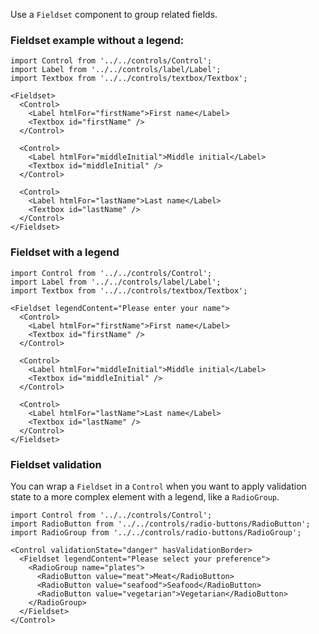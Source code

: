 Use a `Fieldset` component to group related fields.

### Fieldset example without a legend:

```
import Control from '../../controls/Control';
import Label from '../../controls/label/Label';
import Textbox from '../../controls/textbox/Textbox';

<Fieldset>
  <Control>
    <Label htmlFor="firstName">First name</Label>
    <Textbox id="firstName" />
  </Control>

  <Control>
    <Label htmlFor="middleInitial">Middle initial</Label>
    <Textbox id="middleInitial" />
  </Control>

  <Control>
    <Label htmlFor="lastName">Last name</Label>
    <Textbox id="lastName" />
  </Control>
</Fieldset>
```

### Fieldset with a legend

```
import Control from '../../controls/Control';
import Label from '../../controls/label/Label';
import Textbox from '../../controls/textbox/Textbox';

<Fieldset legendContent="Please enter your name">
  <Control>
    <Label htmlFor="firstName">First name</Label>
    <Textbox id="firstName" />
  </Control>

  <Control>
    <Label htmlFor="middleInitial">Middle initial</Label>
    <Textbox id="middleInitial" />
  </Control>

  <Control>
    <Label htmlFor="lastName">Last name</Label>
    <Textbox id="lastName" />
  </Control>
</Fieldset>
```

### Fieldset validation

You can wrap a `Fieldset` in a `Control` when you want to apply validation state
to a more complex element with a legend, like a `RadioGroup`.

```
import Control from '../../controls/Control';
import RadioButton from '../../controls/radio-buttons/RadioButton';
import RadioGroup from '../../controls/radio-buttons/RadioGroup';

<Control validationState="danger" hasValidationBorder>
  <Fieldset legendContent="Please select your preference">
    <RadioGroup name="plates">
      <RadioButton value="meat">Meat</RadioButton>
      <RadioButton value="seafood">Seafood</RadioButton>
      <RadioButton value="vegetarian">Vegetarian</RadioButton>
    </RadioGroup>
  </Fieldset>
</Control>
```
